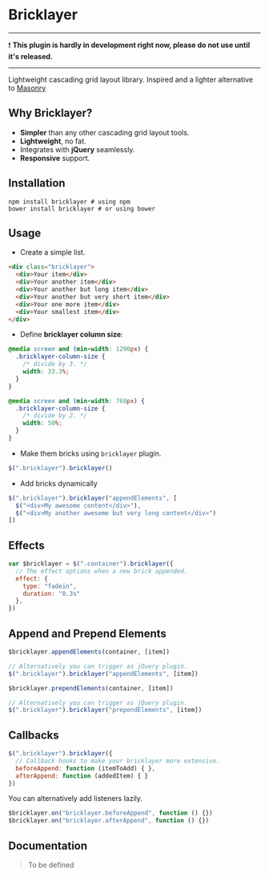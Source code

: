 # Bricklayer

---

❗ **This plugin is hardly in development right now, please do not use until it's released.**

---

Lightweight cascading grid layout library. Inspired and a lighter alternative to [Masonry](http://masonry.desandro.com/)

## Why Bricklayer?

 - **Simpler** than any other cascading grid layout tools.
 - **Lightweight**, no fat.
 - Integrates with **jQuery** seamlessly.
 - **Responsive** support.

## Installation
```
npm install bricklayer # using npm
bower install bricklayer # or using bower
```

## Usage

- Create a simple list.

```html
<div class="bricklayer">
  <div>Your item</div>
  <div>Your another item</div>
  <div>Your another but long item</div>
  <div>Your another but very short item</div>
  <div>Your one more item</div>
  <div>Your smallest item</div>
</div>
```

- Define **bricklayer column size**:

```css
@media screen and (min-width: 1200px) {
  .bricklayer-column-size {
    /* divide by 3. */
    width: 33.3%;
  }
}

@media screen and (min-width: 768px) {
  .bricklayer-column-size {
    /* divide by 2. */
    width: 50%;
  }
}
```

- Make them bricks using `bricklayer` plugin.

```js
$(".bricklayer").bricklayer()
```

- Add bricks dynamically

```js
$(".bricklayer").bricklayer("appendElements", [
  $("<div>My awesome content</div>"),
  $("<div>My another awesome but very long content</div>")
])
```

## Effects

```js
var $bricklayer = $(".container").bricklayer({
  // The effect options when a new brick appended.
  effect: {
    type: "fadein",
    duration: "0.3s"
  },
})
```

## Append and Prepend Elements

```js
$bricklayer.appendElements(container, [item])

// Alternatively you can trigger as jQuery plugin.
$(".bricklayer").bricklayer("appendElements", [item])
```

```js
$bricklayer.prependElements(container, [item])

// Alternatively you can trigger as jQuery plugin.
$(".bricklayer").bricklayer("prependElements", [item])
```

## Callbacks

```js
$(".bricklayer").bricklayer({
  // Callback hooks to make your bricklayer more extensive.
  beforeAppend: function (itemToAdd) { },
  afterAppend: function (addedItem) { }
})
```

You can alternatively add listeners lazily.

```js
$bricklayer.on("bricklayer.beforeAppend", function () {})
$bricklayer.on("bricklayer.afterAppend", function () {})
```

## Documentation

> To be defined

